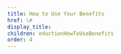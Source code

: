 ```yaml
---
title: How to Use Your Benefits
href: \#
display_title:
children: eductionHowToUseBenefits
order: 4
---
```

